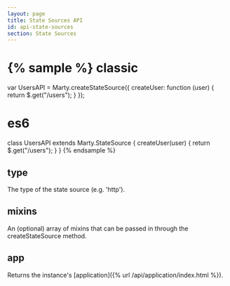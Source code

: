 ```yaml
---
layout: page
title: State Sources API
id: api-state-sources
section: State Sources
---
```


{% sample %}
classic
=======
var UsersAPI = Marty.createStateSource({
  createUser: function (user) {
    return $.get("/users");
  }
});

es6
===
class UsersAPI extends Marty.StateSource {
  createUser(user) {
    return $.get("/users");
  }
}
{% endsample %}

<h2 id="type">type</h2>

The type of the state source (e.g. 'http').

<h2 id="mixins">mixins</h2>

An (optional) array of mixins that can be passed in through the createStateSource method.

<h2 id="app">app</h2>

Returns the instance's [application]({% url /api/application/index.html %}).